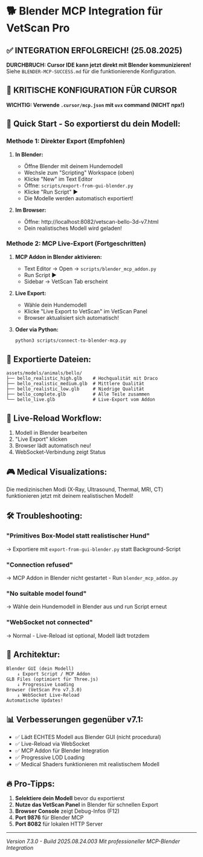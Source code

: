 # 🐕 Blender MCP Integration für VetScan Pro

## ✅ INTEGRATION ERFOLGREICH! (25.08.2025)
**DURCHBRUCH: Cursor IDE kann jetzt direkt mit Blender kommunizieren!**
Siehe `BLENDER-MCP-SUCCESS.md` für die funktionierende Konfiguration.

## 🔴 KRITISCHE KONFIGURATION FÜR CURSOR
**WICHTIG: Verwende `.cursor/mcp.json` mit `uvx` command (NICHT npx!)**

## 🚀 Quick Start - So exportierst du dein Modell:

### Methode 1: Direkter Export (Empfohlen)
1. **In Blender:**
   - Öffne Blender mit deinem Hundemodell
   - Wechsle zum "Scripting" Workspace (oben)
   - Klicke "New" im Text Editor
   - Öffne: `scripts/export-from-gui-blender.py`
   - Klicke "Run Script" ▶️
   - Die Modelle werden automatisch exportiert!

2. **Im Browser:**
   - Öffne: http://localhost:8082/vetscan-bello-3d-v7.html
   - Dein realistisches Modell wird geladen!

### Methode 2: MCP Live-Export (Fortgeschritten)
1. **MCP Addon in Blender aktivieren:**
   - Text Editor → Open → `scripts/blender_mcp_addon.py`
   - Run Script ▶️
   - Sidebar → VetScan Tab erscheint

2. **Live Export:**
   - Wähle dein Hundemodell
   - Klicke "Live Export to VetScan" im VetScan Panel
   - Browser aktualisiert sich automatisch!

3. **Oder via Python:**
   ```bash
   python3 scripts/connect-to-blender-mcp.py
   ```

## 📁 Exportierte Dateien:
```
assets/models/animals/bello/
├── bello_realistic_high.glb    # Hochqualität mit Draco
├── bello_realistic_medium.glb  # Mittlere Qualität
├── bello_realistic_low.glb     # Niedrige Qualität
├── bello_complete.glb          # Alle Teile zusammen
└── bello_live.glb              # Live-Export vom Addon
```

## 🔄 Live-Reload Workflow:
1. Modell in Blender bearbeiten
2. "Live Export" klicken
3. Browser lädt automatisch neu!
4. WebSocket-Verbindung zeigt Status

## 🎮 Medical Visualizations:
Die medizinischen Modi (X-Ray, Ultrasound, Thermal, MRI, CT) funktionieren jetzt mit deinem realistischen Modell!

## 🛠️ Troubleshooting:

### "Primitives Box-Model statt realistischer Hund"
→ Exportiere mit `export-from-gui-blender.py` statt Background-Script

### "Connection refused"
→ MCP Addon in Blender nicht gestartet - Run `blender_mcp_addon.py`

### "No suitable model found"
→ Wähle dein Hundemodell in Blender aus und run Script erneut

### "WebSocket not connected"
→ Normal - Live-Reload ist optional, Modell lädt trotzdem

## 🎯 Architektur:
```
Blender GUI (dein Modell)
    ↓ Export Script / MCP Addon
GLB Files (optimiert für Three.js)
    ↓ Progressive Loading
Browser (VetScan Pro v7.3.0)
    ↓ WebSocket Live-Reload
Automatische Updates!
```

## 📊 Verbesserungen gegenüber v7.1:
- ✅ Lädt ECHTES Modell aus Blender GUI (nicht procedural)
- ✅ Live-Reload via WebSocket
- ✅ MCP Addon für Blender Integration
- ✅ Progressive LOD Loading
- ✅ Medical Shaders funktionieren mit realistischem Modell

## 🔥 Pro-Tipps:
1. **Selektiere dein Modell** bevor du exportierst
2. **Nutze das VetScan Panel** in Blender für schnellen Export
3. **Browser Console** zeigt Debug-Infos (F12)
4. **Port 9876** für Blender MCP
5. **Port 8082** für lokalen HTTP Server

---
*Version 7.3.0 - Build 2025.08.24.003*
*Mit professioneller MCP-Blender Integration*